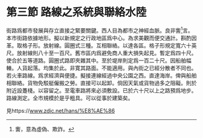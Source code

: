 # 第三節    路線之系統與聯絡水陸

街路爲都市發展與存立直接之緊要關鍵。西人目為都市之神經血脈。良非讆[^1]言。本市街路依據地形。擬以新規定之行政地區爲中心。為求美觀而便交通計。斟酌因革。取格子形。放射線。圓圈式三種。互相聯絡。以達各區。格子形規定寬六十英尺。放射線則八十至一百尺。舊市區内爲避免商人重大損失起見。暫定爲四十尺。使合於五等道路。圓圈式路即夾雜其中。至於堤岸則定爲一百二十尺。因船舶幅輳。人貨起落。均集於此。非寛其路面。不能適用。與內街之已經分散者不同也。若火車路線。爲求經濟與便捷。擬接連線經過中央公園之西。直達海岸。俾與船舶相聯絡。貨物免駁艇僱搬之勞。直接可以起卸。倘因天氣或貨物過多之阻礙。則於附近設躉棧。以容留之。至電車路將來必須敷設。已於六十尺以上之路預爲地步。路線測定。全市規模於是乎粗具。可以從事於建築矣。

[^1]: 讆，意為虛偽、欺詐。

見https://www.zdic.net/hans/%E8%AE%86